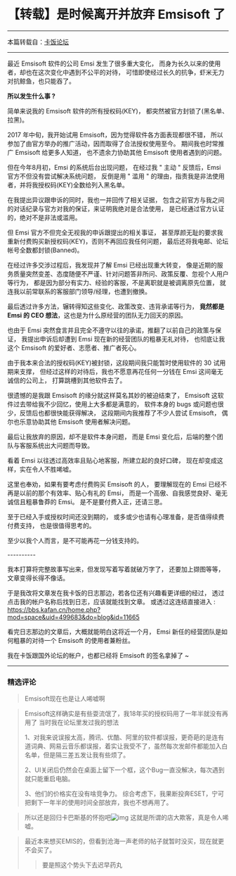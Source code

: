 # 【转载】是时候离开并放弃 Emsisoft 了

***

本篇转载自：[卡饭论坛](https://bbs.kafan.cn/thread-2216139-1-1.html)

***

最近 Emsisoft 软件的公司 Emsi 发生了很多重大变化，
 而身为长久以来的使用者，却也在这次变化中遇到不公平的对待，
 可惜即使经过长久的抗争，虾米无力对抗鲸鱼，也只能吞了。


 **所以发生什么事 ?**


 简单来说我的 Emsisoft 软件的所有授权码(KEY)，
 都突然被官方封锁了(黑名单、拉黑)。

 2017 年中旬，我开始试用 Emsisoft，因为觉得软件各方面表现都很不错，
 所以参加了由官方举办的推广活动，因而取得了合法授权使用至今。
 期间我也时常推广 Emsisoft 给更多人知道，
 也不遗余力协助其他 Emsisoft 使用者遇到的问题。


 但在今年8月初，Emsi 的系统后台出现问题，
 在经过我 " 主动 " 反馈后，Emsi 官方不但没有尝试解决系统问题，
 反倒是用 " 滥用 " 的理由，指责我是非法使用者，并将我授权码(KEY)全数给列入黑名单。

 在我提出异议跟申诉的同时，我也一并回传了相关证据，
 包含之前官方与我之间的对话纪录与官方对我的保证，来证明我绝对是合法使用，
 是已经通过官方认证的，绝对不是非法或滥用。

 但 Emsi 官方不但完全无视我的申诉跟提出的相关事证，
 甚至厚颜无耻的要求我重新付费购买新授权码(KEY)，否则不再回应我任何问题，
 最后还将我电邮、论坛帐号全数都封锁(Banned)。


 在经过许多交涉过程后，我发现并了解 Emsi 已经出现重大转变，
 像是近期的服务质量突然变差、态度随便不严谨、针对问题答非所问、政策反覆、忽视个人用户等行为，
 都是因为部分有实力、经验的客服，不是离职就是被调离原先位置，
 就连我以前常联系的客服部门领导/经理，也遭到撤换。

 最后透过许多方法，辗转得知这些变化、政策改变、违背承诺等行为，
 **竟然都是 Emsi 的 CEO 想法**，这也是为什么原经营的团队无力回天的原因。


 也由于 Emsi 突然食言并且完全不遵守以往的承诺，推翻了以前自己的政策与保证，
 我提出申诉后却遭到 Emsi 现在新的经营团队的粗暴无礼对待，
 也彻底让我这个 Emsisoft 的爱好者、志愿者、推广者死心。

 由于我本来合法的授权码(KEY)被封锁，这段期间我只能暂时使用软件的 30 试用期来支撑，
 但经过这样的对待后，我也不愿意再花任何一分钱在 Emsi 这间毫无诚信的公司上，
 打算跳槽到其他软件去了。


 很遗憾的是我跟 Emsisoft 的缘分就这样莫名其妙的被迫结束了，
 Emsisoft 这软件过去带给我不少回忆，使用上大多都是满意的，
 软件本身的 bugs 或问题也很少，反馈后也都很快能获得解决，
 这段期间内我推荐了不少人尝试 Emsisoft，
 偶尔也乐意协助其他 Emsisoft 使用者解决问题。


 最后让我放弃的原因，却不是软件本身问题，
 而是 Emsi 变化后，后端的整个团队与客服系统出大问题而导致。

 看着 Emsi 以往透过高效率且贴心地客服，所建立起的良好口碑，
 现在却变成这样，实在令人不胜唏嘘。


 这里也奉劝，如果有要考虑付费购买 Emsisoft 的人，
 要理解现在的 Emsi 已经不再是以前的那个有效率、贴心有礼的 Emsi，
 而是一个高傲、自我感觉良好、毫无诚信且粗暴鲁莽的 Emsi。
 是不是要付费入正，还请三思。

 至于已经入手或授权时间还没到期的，
 或多或少也请有心理准备，是否值得续费付费支持，
 也是很值得思考的。

 至少以我个人而言，是不可能再花一分钱支持的。

 \----------

 我本打算将完整故事写出来，但发现写着写着就破万字了，
 还要加上撷图等等，文章变得长得不像话。

 于是我改将文章发在我卡饭的日志那边，若各位还有兴趣看更详细的经过，
 透过点击我的帐户名称后找到日志，应该就能找到文章。
 或透过这连结直接进入 :
 https://bbs.kafan.cn/home.php?mod=space&uid=499683&do=blog&id=11665


 看完日志那边的文章后，大概就能明白这将近一个月，
 Emsi 新任的经营团队是如何粗暴的对待一个 Emsisoft 的使用者兼粉丝。


 我在卡饭跟国外论坛的帐户，也都已经将 Emsisoft 的签名拿掉了 ~

***

### 精选评论

> Emsisoft现在也是让人唏嘘啊   

> Emsisoft这样确实是有些耍流氓了，我18年买的授权码用了一年半就没有再用了  当时我在论坛里发过我的想法  
>
> 1、对我来说误报太高，腾讯、优酷、阿里的软件都误报，更奇葩的是连有道词典、网易云音乐都误报，着实让我受不了，虽然每次发邮件都能加入白名单，但是隔三差五发让我有些烦了。
>
> 2、UI关闭后仍然会在桌面上留下一个框，这个Bug一直没解决，每次遇到就只能重启电脑。  
>
> 3、他们的价格实在没有啥竞争力。  综合考虑下，我果断投奔ESET，宁可把剩下一年半的使用时间全部放弃，我也不想再用了。

> 所以还是回归卡巴斯基的怀抱吧![img](https://a.kafan.cn/static/image/smiley/default/353.gif) 
>  这就是所谓的店大欺客，真是令人唏嘘。

> 最近本来想买EMIS的，但看到沧海一声老师的帖子就暂时没买，现在就更不会买了。
>
> > 要是照这个势头下去迟早药丸